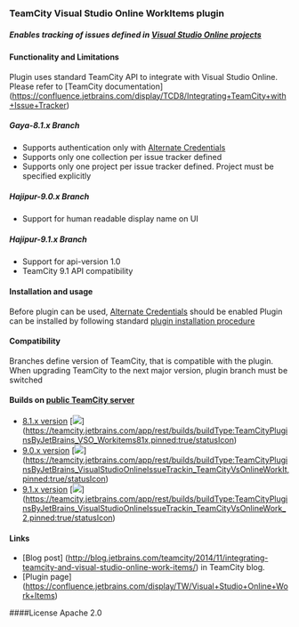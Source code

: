 ### TeamCity Visual Studio Online WorkItems plugin
##### Enables tracking of issues defined in [Visual Studio Online projects](http://msdn.microsoft.com/en-us/library/hh409275.aspx)

#### Functionality and Limitations

Plugin uses standard TeamCity API to integrate with Visual Studio Online. Please refer to [TeamCity documentation] (https://confluence.jetbrains.com/display/TCD8/Integrating+TeamCity+with+Issue+Tracker)

##### Gaya-8.1.x Branch

- Supports authentication only with [Alternate Credentials](http://www.visualstudio.com/en-us/integrate/get-started/get-started-auth-introduction-vsi)
- Supports only one collection per issue tracker defined
- Supports only one project per issue tracker defined. Project must be specified explicitly

##### Hajipur-9.0.x Branch

- Support for human readable display name on UI

##### Hajipur-9.1.x Branch
- Support for api-version 1.0
- TeamCity 9.1 API compatibility

#### Installation and usage

Before plugin can be used, [Alternate Credentials](http://www.visualstudio.com/en-us/integrate/get-started/get-started-auth-introduction-vsi) should be enabled
Plugin can be installed by following standard [plugin installation procedure](https://confluence.jetbrains.com/display/TCD9/Installing+Additional+Plugins)

#### Compatibility

Branches define version of TeamCity, that is compatible with the plugin. When upgrading TeamCity to the next
major version, plugin branch must be switched


#### Builds on [public TeamCity server](https://teamcity.jetbrains.com/project.html?projectId=TeamCityPluginsByJetBrains_VisualStudioOnlineIssueTrackin&tab=projectOverview)

- [8.1.x version](https://teamcity.jetbrains.com/viewLog.html?buildTypeId=TeamCityPluginsByJetBrains_VSO_Workitems81x&buildId=lastPinned) [![](https://teamcity.jetbrains.com/app/rest/builds/buildType:TeamCityPluginsByJetBrains_VSO_Workitems81x,pinned:true/statusIcon)] (https://teamcity.jetbrains.com/app/rest/builds/buildType:TeamCityPluginsByJetBrains_VSO_Workitems81x,pinned:true/statusIcon)
- [9.0.x version](https://teamcity.jetbrains.com/viewLog.html?buildTypeId=TeamCityPluginsByJetBrains_VisualStudioOnlineIssueTrackin_TeamCityVsOnlineWorkIt&buildId=lastPinned) [![](https://teamcity.jetbrains.com/app/rest/builds/buildType:TeamCityPluginsByJetBrains_VisualStudioOnlineIssueTrackin_TeamCityVsOnlineWorkIt,pinned:true/statusIcon)] (https://teamcity.jetbrains.com/app/rest/builds/buildType:TeamCityPluginsByJetBrains_VisualStudioOnlineIssueTrackin_TeamCityVsOnlineWorkIt,pinned:true/statusIcon)
- [9.1.x version](https://teamcity.jetbrains.com/viewLog.html?buildTypeId=TeamCityPluginsByJetBrains_VisualStudioOnlineIssueTrackin_TeamCityVsOnlineWork_2&buildId=lastPinned) [![](https://teamcity.jetbrains.com/app/rest/builds/buildType:TeamCityPluginsByJetBrains_VisualStudioOnlineIssueTrackin_TeamCityVsOnlineWork_2,pinned:true/statusIcon)] (https://teamcity.jetbrains.com/app/rest/builds/buildType:TeamCityPluginsByJetBrains_VisualStudioOnlineIssueTrackin_TeamCityVsOnlineWork_2,pinned:true/statusIcon)

#### Links

- [Blog post] (http://blog.jetbrains.com/teamcity/2014/11/integrating-teamcity-and-visual-studio-online-work-items/) in TeamCity blog.
- [Plugin page] (https://confluence.jetbrains.com/display/TW/Visual+Studio+Online+Work+Items)

####License
Apache 2.0



